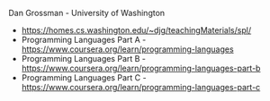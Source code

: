 
Dan Grossman - University of Washington
- https://homes.cs.washington.edu/~djg/teachingMaterials/spl/
- Programming Languages Part A - https://www.coursera.org/learn/programming-languages
- Programming Languages Part B - https://www.coursera.org/learn/programming-languages-part-b
- Programming Languages Part C - https://www.coursera.org/learn/programming-languages-part-c


